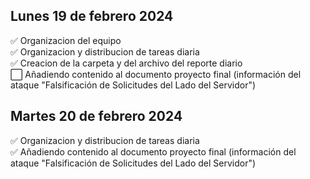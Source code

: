 ## Lunes 19 de febrero 2024 <br>
✅ Organizacion del equipo <br>
✅ Organizacion y distribucion de tareas diaria <br>
✅ Creacion de la carpeta y del archivo del reporte diario <br>
:white_large_square: Añadiendo contenido al documento proyecto final (información del ataque "Falsificación de Solicitudes del Lado del Servidor") <br>

## Martes 20 de febrero 2024 <br>
✅ Organizacion y distribucion de tareas diaria <br>
✅ Añadiendo contenido al documento proyecto final (información del ataque "Falsificación de Solicitudes del Lado del Servidor") <br>
